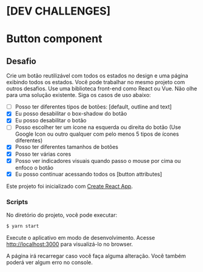 # [DEV CHALLENGES]

# Button component

## Desafio

Crie um botão reutilizável com todos os estados no design e uma página exibindo todos os estados. Você pode trabalhar no mesmo projeto com outros desafios. Use uma biblioteca front-end como React ou Vue. Não olhe para uma solução existente. Siga os casos de uso abaixo:

  - [ ] Posso ter diferentes tipos de botões: [default, outline and text]
  - [X] Eu posso desabilitar o box-shadow do botão
  - [X] Eu posso desabilitar o botão
  - [ ] Posso escolher ter um ícone na esquerda ou direita do botão (Use Google Icon ou outro qualquer com pelo menos 5 tipos de ícones diferentes)
  - [X] Posso ter diferentes tamanhos de botões
  - [X] Posso ter várias cores
  - [X] Posso ver indicadores visuais quando passo o mouse por cima ou enfoco o botão
  - [X] Eu posso continuar acessando todos os [button attributes]

Este projeto foi inicializado com [Create React App](https://github.com/facebook/create-react-app).

### Scripts

No diretório do projeto, você pode executar:
```sh
$ yarn start
```
Execute o aplicativo em modo de desenvolvimento.
Acesse [http://localhost:3000](http://localhost:3000) para visualizá-lo no browser.

A página irá recarregar caso você faça alguma alteração.
Você também poderá ver algum erro no console.